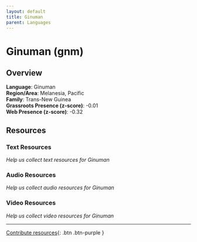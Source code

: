 ```yaml
---
layout: default
title: Ginuman
parent: Languages
---
```


# Ginuman (gnm)

## Overview

**Language**: Ginuman  
**Region/Area**: Melanesia, Pacific  
**Family**: Trans-New Guinea  
**Grassroots Presence (z-score)**: -0.01  
**Web Presence (z-score)**: -0.32  

## Resources

### Text Resources
*Help us collect text resources for Ginuman*

### Audio Resources
*Help us collect audio resources for Ginuman*

### Video Resources
*Help us collect video resources for Ginuman*

---

[Contribute resources](https://forms.office.com/e/1SfLJx3u1r){: .btn .btn-purple }
